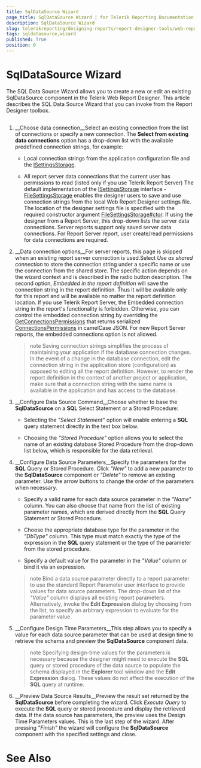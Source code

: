 ```yaml
---
title: SqlDataSource Wizard
page_title: SqlDataSource Wizard | for Telerik Reporting Documentation
description: SqlDataSource Wizard
slug: telerikreporting/designing-reports/report-designer-tools/web-report-designer/tools/sqldatasource-wizard
tags: sqldatasource,wizard
published: True
position: 0
---
```


# SqlDataSource Wizard



The SQL Data Source Wizard allows you to create a new or edit an existing SqlDataSource component in the Telerik Web Report Designer.         This article describes the SQL Data Source Wizard that you can invoke from the Report Designer toolbox.       

## 

1. __Choose data connection__Select an existing connection from the list of connections or specify a new connection.               The __Select from existing data connections__ option has a drop-down list               with the available predefined connection strings, for example:             

   + Local connection strings from the application configuration file and the                   [ISettingsStorage](/reporting/api/Telerik.WebReportDesigner.Services.ISettingsStorage).                 

   + All report server data connections that the current user has permissions to read (listed only if you use Telerik Report Server)                 The default implementation of the [ISettingsStorage](/reporting/api/Telerik.WebReportDesigner.Services.ISettingsStorage) interface               - [FileSettingsStorage](/reporting/api/Telerik.WebReportDesigner.Services.FileSettingsStorage)               enables the designer users to save and use connection strings from the local Web Report Designer settings file.               The location of the designer settings file is specified with the required constructor argument [FileSettingsStorage#ctor](/reporting/api/Telerik.WebReportDesigner.Services#Telerik_WebReportDesigner_Services_FileSettingsStorage#ctor_System_String_).             If using the designer from a Report Server, this drop-down lists the server data connections.               Server reports support only saved server data connections.             For Report Server report, user create/read permissions for data connections are required.             

1. __Data connection options__For server reports, this page is skipped when an existing report server connection is used.Select *Use as shared connection* to store the connection               string under a specific name or use the connection from the shared store.               The specific action depends on the wizard context and is described in the radio button description.               The second option, *Embedded in the report definition* will save the connection string in the               report definition. Thus it will be available only for this report and will be available no matter the report definition location.             If you use Telerik Report Server, the Embedded connection string in the report's functionality is forbidden.               Otherwise, you can control the embedded connection string by overriding the               [GetConnectionsPermissions](/reporting/api/Telerik.WebReportDesigner.Services.Controllers.ReportDesignerControllerBase#Telerik_WebReportDesigner_Services_Controllers_ReportDesignerControllerBase_GetConnectionsPermissions)               that returns serialized               [ConnectionsPermissions](/reporting/api/Telerik.WebReportDesigner.Services.ConnectionsPermissions)               in camelCase JSON.             For new Report Server reports, the embedded connections option is not allowed.             

   >note Saving connection strings simplifies the process of maintaining your                 application if the database connection changes. In the event of a change in the database connection,                 edit the connection string in the application store (configuration) as opposed to editing all the report definition.                 However, to render the report definition in the context of another                 project or application, make sure that a connection string with the same name is available in the                 application and has access to the database.               

1. __Configure Data Source Command__Choose whether to base the __SqlDataSource__ on a __SQL__               Select Statement or a Stored Procedure:             

   + Selecting the *"Select Statement"* option will enable entering a __SQL__ query statement directly in the text box below.                 

   + Choosing the *"Stored Procedure"* option allows you to select the name of an                   existing database Stored Procedure from the drop-down list below, which is responsible for the data retrieval.                 

1. __Configure Data Source Parameters__Specify the parameters for the __SQL__ Query or Stored Procedure. Click *"New"* to add a new parameter to the __SqlDataSource__ component or               *"Delete"* to remove an existing parameter. Use the arrow buttons to change the               order of the parameters when necessary.             

   + Specify a valid name for each data source parameter in the *"Name"* column.                   You can also choose that name from the list of existing parameter names, which are derived directly from                   the __SQL__ Query Statement or Stored Procedure.                 

   + Choose the appropriate database type for the parameter in the *"DbType"* column.                   This type must match exactly the type of the expression in the __SQL__ query statement                   or the type of the parameter from the stored procedure.                 

   + Specify a default value for the parameter in the *"Value"* column or bind it via                   an expression.                 

   >note Bind a data source parameter directly to a report parameter to use the standard                 Report Parameter user interface to provide values for data source parameters. The drop-down list                 of the  *"Value"*  column displays all existing report parameters.                 Alternatively, invoke the  __Edit Expression__  dialog by choosing                  *<Expression>*  from the list, to specify an arbitrary                 expression to evaluate for the parameter value.               

1. __Configure Design Time Parameters__This step allows you to specify a value for each data source parameter that can be used at design time to               retrieve the schema and preview the __SqlDataSource__ component data.             

   >note Specifying design-time values for the parameters is necessary because the designer might need to execute the                  __SQL__  query or stored procedure of the data source to populate the schema                 displayed in the  __Explorer__  tool window                 and the  __Edit Expression__  dialog.                 These values do not affect the execution of the  __SQL__  query at                 runtime.               

1. __Preview Data Source Results__Preview the result set returned by the __SqlDataSource__ before completing the               wizard. Click *Execute Query* to execute the __SQL__ query               or stored procedure and display the retrieved data.             If the data source has parameters, the preview uses the Design Time Parameters values.             This is the last step of the wizard. After pressing *"Finish"* the wizard will               configure the __SqlDataSource__ component with the specified settings and close.             

# See Also

